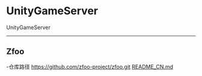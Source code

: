 # UnityGameServer

UnityGameServer

-----------
Zfoo
-----------
-仓库路径 https://github.com/zfoo-project/zfoo.git
[README_CN.md](..%2Fzfoo%2FREADME_CN.md)
